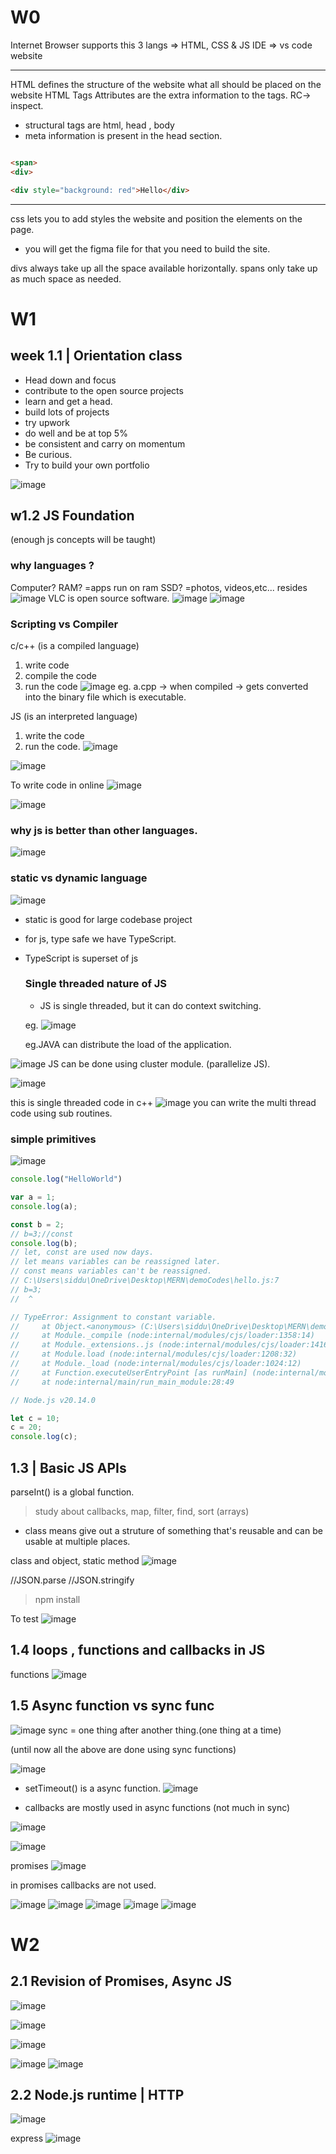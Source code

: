
# W0
Internet 
Browser supports this 3 langs => HTML, CSS & JS
IDE => vs code
website

------------------
HTML defines the structure of the website
what all should be placed on the website 
HTML Tags
Attributes are the extra information to the tags.
RC-> inspect.

- structural tags are html, head , body
- meta information is present in the head section.

```HTML

<span>
<div>

<div style="background: red">Hello</div>

```

-----
css lets you to add styles the website and position the elements on the page.

- you will get the figma file for that you need to build the site.

divs always take up all the space available horizontally.
spans only take up as much space as needed.

# W1
## week 1.1 | Orientation class

- Head down and focus 
- contribute to the open source projects
- learn and get a head.
- build lots of projects 
- try upwork
- do well and be at top 5%
- be consistent and carry on momentum
- Be curious.
- Try to build your own portfolio
  
![image](https://github.com/sidduganeshsid/MERN/assets/94279014/6287a195-1b47-494c-9262-87ce7bf0c28a)


## w1.2 JS Foundation
(enough js concepts will be taught)

### why languages ?
Computer?
RAM? =apps run on ram
SSD? =photos, videos,etc... resides 
![image](https://github.com/sidduganeshsid/MERN/assets/94279014/2ffa4a14-130f-4675-b2b9-a2ae72d7b59c)
VLC is open source software.
![image](https://github.com/sidduganeshsid/MERN/assets/94279014/7966b368-8cf3-4733-bc48-a890da2038f0)
![image](https://github.com/sidduganeshsid/MERN/assets/94279014/cb6d2109-8ba9-4b6b-a9b8-030552f96e03)

### Scripting vs Compiler

c/c++ (is a compiled language)
1. write code
2. compile the code
3. run the code
![image](https://github.com/sidduganeshsid/MERN/assets/94279014/4dacffb4-18d5-4671-8164-108131551f41)
eg. a.cpp -> when compiled -> gets converted into the binary file which is executable.

JS (is an interpreted language)
1. write the code
2. run the code.
![image](https://github.com/sidduganeshsid/MERN/assets/94279014/e7afda5a-b183-408e-b539-1a0862219e14)

![image](https://github.com/sidduganeshsid/MERN/assets/94279014/96ce3570-4fd4-4428-aa21-0aa2259b8018)

To write code in online 
![image](https://github.com/sidduganeshsid/MERN/assets/94279014/7daa726a-53bf-4d9c-ac25-d00ad65a8248)

![image](https://github.com/sidduganeshsid/MERN/assets/94279014/98cc94b2-34fc-4fbd-9414-ef629009d98f)

### why js is better than other languages.
![image](https://github.com/sidduganeshsid/MERN/assets/94279014/74ab1ba7-c2ff-4201-baf8-90fe64f8ebf7)

### static vs dynamic language
![image](https://github.com/sidduganeshsid/MERN/assets/94279014/178b7477-792c-4a4c-a85e-091bac6c0af3)

- static is good for large codebase project
- for js, type safe we have TypeScript.
- TypeScript is superset of js

  ### Single threaded nature of JS
  - JS is single threaded, but it can do context switching.

  eg.
  ![image](https://github.com/sidduganeshsid/MERN/assets/94279014/304043a1-8e3f-4e03-b5a3-9e0f17383f90)

  eg.JAVA can distribute the load of the application.

![image](https://github.com/sidduganeshsid/MERN/assets/94279014/37887766-6ec0-4e18-99c0-af054fb365fa)
JS can be done using cluster module. (parallelize JS).

![image](https://github.com/sidduganeshsid/MERN/assets/94279014/4e0162e5-c2e7-4685-bb3b-2ba349630b79)

this is single threaded code in c++
![image](https://github.com/sidduganeshsid/MERN/assets/94279014/0a70ce55-5fe4-46e5-889e-2183f6ee6d20)
you can write the multi thread code using sub routines.

### simple primitives
![image](https://github.com/sidduganeshsid/MERN/assets/94279014/85e50a02-547b-4470-b28a-8f8fa0519efb)

```javascript
console.log("HelloWorld")

var a = 1;
console.log(a);

const b = 2;
// b=3;//const 
console.log(b);
// let, const are used now days. 
// let means variables can be reassigned later.
// const means variables can't be reassigned.
// C:\Users\siddu\OneDrive\Desktop\MERN\demoCodes\hello.js:7
// b=3;
//  ^

// TypeError: Assignment to constant variable.
//     at Object.<anonymous> (C:\Users\siddu\OneDrive\Desktop\MERN\demoCodes\hello.js:7:2)
//     at Module._compile (node:internal/modules/cjs/loader:1358:14)
//     at Module._extensions..js (node:internal/modules/cjs/loader:1416:10)
//     at Module.load (node:internal/modules/cjs/loader:1208:32)
//     at Module._load (node:internal/modules/cjs/loader:1024:12)
//     at Function.executeUserEntryPoint [as runMain] (node:internal/modules/run_main:174:12)
//     at node:internal/main/run_main_module:28:49

// Node.js v20.14.0

let c = 10;
c = 20;
console.log(c);
```

## 1.3 | Basic JS APIs

parseInt() is a global function.

> study about callbacks, map, filter, find, sort (arrays)

- class means give out a struture of something that's reusable and can be usable at multiple places.

class and object, static method
![image](https://github.com/sidduganeshsid/MERN/assets/94279014/235d1178-161e-4567-aa0c-9a8aa2dd75dc)

//JSON.parse
//JSON.stringify

>npm install

To test
![image](https://github.com/sidduganeshsid/MERN/assets/94279014/283e6e67-556a-4ae0-9775-b4ce0a0d60b8)

## 1.4 loops , functions and callbacks in JS

functions
![image](https://github.com/sidduganeshsid/MERN/assets/94279014/a715fdc7-0534-4675-99f1-76dc53e98e88)

## 1.5 Async function vs sync func
![image](https://github.com/sidduganeshsid/MERN/assets/94279014/b9b54912-32d7-47ed-968e-b3e4c3b63843)
sync = one thing after another thing.(one thing at a time)

(until now all the above are done using sync functions)

![image](https://github.com/sidduganeshsid/MERN/assets/94279014/62839586-f485-49cc-98bd-58e276025a21)

- setTimeout() is a async function.
![image](https://github.com/sidduganeshsid/MERN/assets/94279014/6a295de7-f10c-429f-936d-371ed11668ad)

- callbacks are mostly used in async functions (not much in sync)

![image](https://github.com/sidduganeshsid/MERN/assets/94279014/854a6182-e1a0-403a-bca9-b13137588bf9)

![image](https://github.com/sidduganeshsid/MERN/assets/94279014/b8acf8a2-b170-494b-b3aa-605e783598b3)

promises
![image](https://github.com/sidduganeshsid/MERN/assets/94279014/d658662a-6f4e-401c-8574-538813356bb9)

in promises callbacks are not used.

![image](https://github.com/sidduganeshsid/MERN/assets/94279014/53d018ad-cc6d-45d8-b00a-13dfbc61c65e)
![image](https://github.com/sidduganeshsid/MERN/assets/94279014/f9843116-4a0a-4ec5-a03c-726ceb6093c4)
![image](https://github.com/sidduganeshsid/MERN/assets/94279014/8b238519-e8fe-4e24-be53-cb57dcc94177)
![image](https://github.com/sidduganeshsid/MERN/assets/94279014/97fd00d2-6cd2-4da4-b240-3fa1d0ae5a1b)
![image](https://github.com/sidduganeshsid/MERN/assets/94279014/c8414108-4368-48d6-85ae-fdc6ac898bd7)

# W2

## 2.1 Revision of Promises, Async JS
![image](https://github.com/sidduganeshsid/MERN/assets/94279014/a01226af-5061-4100-a77e-ff33f32c35f9)

![image](https://github.com/sidduganeshsid/MERN/assets/94279014/f1d726c7-1bbc-4932-b0a8-e6e08c0b2f38)

![image](https://github.com/sidduganeshsid/MERN/assets/94279014/c18a4271-dba5-48ea-a7a2-2105600896b0)

![image](https://github.com/sidduganeshsid/MERN/assets/94279014/67c388af-dc47-4fd2-b129-5321ab39fa44)
![image](https://github.com/sidduganeshsid/MERN/assets/94279014/b336d641-8415-40a5-82fa-00f60ce57a94)

## 2.2 Node.js runtime | HTTP

![image](https://github.com/sidduganeshsid/MERN/assets/94279014/b38d2590-2f10-4dd5-b8c8-92e90b74461e)

express
![image](https://github.com/sidduganeshsid/MERN/assets/94279014/a0f4645f-04ce-445e-8369-8edbaf9a958f)


